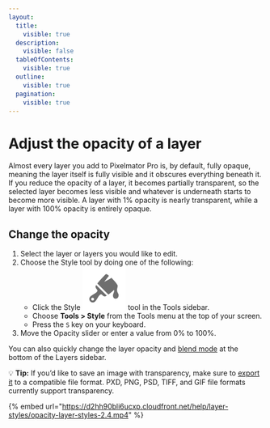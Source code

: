 ```yaml
---
layout:
  title:
    visible: true
  description:
    visible: false
  tableOfContents:
    visible: true
  outline:
    visible: true
  pagination:
    visible: true
---
```


# Adjust the opacity of a layer

Almost every layer you add to Pixelmator Pro is, by default, fully opaque, meaning the layer itself is fully visible and it obscures everything beneath it. If you reduce the opacity of a layer, it becomes partially transparent, so the selected layer becomes less visible and whatever is underneath starts to become more visible. A layer with 1% opacity is nearly transparent, while a layer with 100% opacity is entirely opaque.

## Change the opacity

1. Select the layer or layers you would like to edit.
2. Choose the Style tool by doing one of the following:
   * Click the Style <img src="../.gitbook/assets/Style.png" alt="" data-size="line"> tool in the Tools sidebar.
   * Choose **Tools > Style** from the Tools menu at the top of your screen.
   * Press the `S` key on your keyboard.
3. Move the Opacity slider or enter a value from 0% to 100%.

You can also quickly change the layer opacity and [blend mode](change-the-blend-mode-of-a-layer.md) at the bottom of the Layers sidebar.

:bulb: **Tip:** If you’d like to save an image with transparency, make sure to [export it](../export-and-share-images/) to a compatible file format. PXD, PNG, PSD, TIFF, and GIF file formats currently support transparency.

{% embed url="https://d2hh90bli6ucxp.cloudfront.net/help/layer-styles/opacity-layer-styles-2.4.mp4" %}

